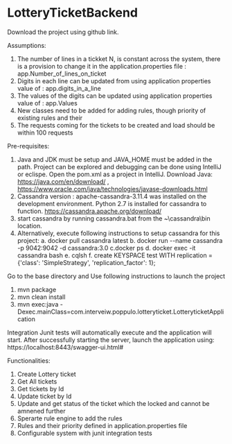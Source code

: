 # LotteryTicketBackend

Download the project using github link. 

Assumptions:
1) The number of lines in a tickket N, is constant across the system, there is a provision to change it in the application.properties file : app.Number_of_lines_on_ticket
2) Digits in each line can be updated from using application properties value of : app.digits_in_a_line
3) The values of the digits can be updated using application properties value of : app.Values
4) New classes need to be added for adding rules, though priority of existing rules and their 
5) The requests coming for the tickets to be created and load should be within 100 requests

Pre-requisites:

1) Java and JDK must be setup and JAVA_HOME must be added in the path. Project can be explored and debugging can be done using IntelliJ or eclispe. Open the pom.xml as a project in IntelliJ. Download Java: https://java.com/en/download/ , https://www.oracle.com/java/technologies/javase-downloads.html
2) Cassandra version : apache-cassandra-3.11.4 was installed on the development environment. Python 2.7 is installed for cassandra to function. https://cassandra.apache.org/download/
3) start cassandra by running cassandra.bat from the ~\cassandra\bin location.
4) Alternatively, execute following instructions to setup cassandra for this project:
  a. docker pull cassandra latest
  b. docker run --name cassandra -p 9042:9042 -d cassandra:3.0
  c.docker ps
  d. docker exec -it cassandra bash
  e. cqlsh
  f. create KEYSPACE test WITH replication = {'class': 'SimpleStrategy', 'replication_factor': 1};


Go to the base directory and Use following instructions to launch the project

1. mvn package
2. mvn clean install
3. mvn exec:java -Dexec.mainClass=com.interveiw.poppulo.lotteryticket.LotteryticketApplication

Integration Junit tests will automatically execute and the application will start.
After successfully starting the server, launch the application using: https://localhost:8443/swagger-ui.html#


Functionalities: 
1) Create Lottery ticket
2) Get All tickets 
3) Get tickets by Id
4) Update ticket by Id
5) Update and get status of the ticket which the locked and cannot be amnened further
6) Sperarte rule engine to add the rules
7) Rules and their priority defined in application.properties file
8) Configurable system with junit integration tests
